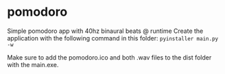 # pomodoro

Simple pomodoro app with 40hz binaural beats @ runtime
Create the application with the following command in this folder: 
`pyinstaller main.py -w`

Make sure to add the pomodoro.ico and both .wav files to the dist folder with the main.exe. 